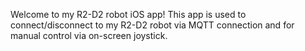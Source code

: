 Welcome to my R2-D2 robot iOS app! This app is used to connect/disconnect to my R2-D2 robot via MQTT connection and for manual control via on-screen joystick.

